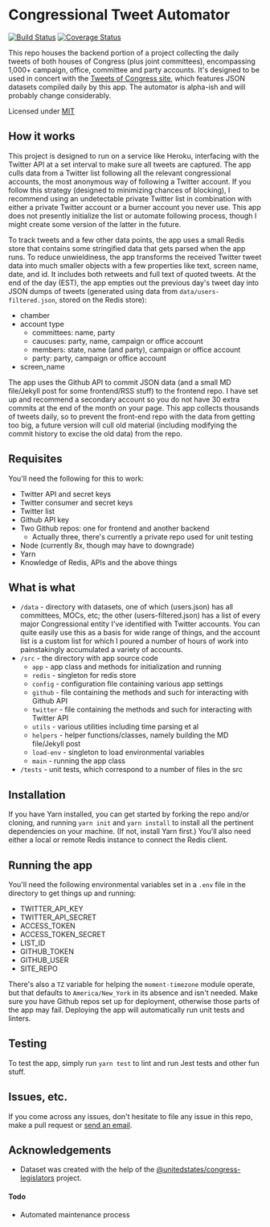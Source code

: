 # Congressional Tweet Automator
[![Build Status](https://img.shields.io/travis/alexlitel/congresstweets-automator.svg?style=flat-square)](https://travis-ci.org/alexlitel/congresstweets-automator)
[![Coverage Status](https://img.shields.io/coveralls/alexlitel/congresstweets-automator.svg?style=flat-square)](https://coveralls.io/github/alexlitel/congresstweets-automator?branch=master)

This repo houses the backend portion of a project collecting the daily tweets of both houses of Congress (plus joint committees), encompassing 1,000+ campaign, office, committee and party accounts. It's designed to be used in concert with the [Tweets of Congress site](https://github.com/alexlitel/congresstweets), which features JSON datasets compiled daily by this app. The automator is alpha-ish and will probably change considerably.

Licensed under [MIT](http://www.opensource.org/licenses/mit-license.php)

## How it works
This project is designed to run on a service like Heroku, interfacing with the Twitter API at a set interval to make sure all tweets are captured. The app culls data from a Twitter list following all the relevant congressional accounts, the most anonymous way of following a Twitter account. If you follow this strategy (designed to minimizing chances of blocking), I recommend using an undetectable private Twitter list in combination with either a private Twitter account or a burner account you never use. This app does not presently initialize the list or automate following process, though I might create some version of the latter in the future.

To track tweets and a few other data points, the app uses a small Redis store that contains some stringified data that gets parsed when the app runs. To reduce unwieldiness, the app transforms the received Twitter tweet data into much smaller objects with a few properties like text, screen name, date, and id. It includes both retweets and full text of quoted tweets. At the end of the day (EST), the app empties out the previous day's tweet day into JSON dumps of tweets (generated using data from `data/users-filtered.json`, stored on the Redis store):
* chamber
* account type
  * committees: name, party
  * caucuses: party, name, campaign or office account
  * members: state, name (and party), campaign or office account
  * party: party, campaign or office account
* screen_name

The app uses the Github API to commit JSON data (and a small MD file/Jekyll post for some frontend/RSS stuff) to the frontend repo. I have set up and recommend a secondary account so you do not have 30 extra commits at the end of the month on your page. This app collects thousands of tweets daily, so to prevent the front-end repo with the data from getting too big, a future version will cull old material (including modifying the commit history to excise the old data) from the repo.

## Requisites
You'll need the following for this to work:
* Twitter API and secret keys
* Twitter consumer and secret keys
* Twitter list
* Github API key
* Two Github repos: one for frontend and another backend
	* Actually three, there's currently a private repo used for unit testing
* Node (currently 8x, though may have to downgrade)
* Yarn
* Knowledge of Redis, APIs and the above things

## What is what
* `/data` - directory with datasets, one of which (users.json) has all committees, MOCs, etc; the other (users-filtered.json) has a list of every major Congressional entity I've identified with Twitter accounts. You can quite easily use this as a basis for wide range of things, and the account list is a custom list for which I poured a number of hours of work into painstakingly accumulated a variety of accounts.
* `/src` - the directory with app source code
	* `app` - app class and methods for initialization and running
  * `redis` - singleton for redis store
  * `config` - configuration file containing various app settings
  * `github` - file containing the methods and such for interacting with Github API
  * `twitter` - file containing the methods and such for interacting with Twitter API
  * `utils` - various utilities including time parsing et al
  * `helpers` - helper functions/classes, namely building the MD file/Jekyll post
  * `load-env` - singleton to load environmental variables
  * `main` - running the app class
* `/tests` - unit tests, which correspond to a number of files in the src

## Installation

If you have Yarn installed, you can get started by forking the repo and/or cloning, and running `yarn init` and `yarn install` to install all the pertinent dependencies on your machine. (If not, install Yarn first.) You'll also need either a local or remote Redis instance to connect the Redis client.

## Running the app
You'll need the following environmental variables set in a `.env` file in the directory to get things up and running:
* TWITTER_API_KEY
* TWITTER_API_SECRET
* ACCESS_TOKEN
* ACCESS_TOKEN_SECRET
* LIST_ID
* GITHUB_TOKEN
* GITHUB_USER
* SITE_REPO

There's also a `TZ` variable for helping the `moment-timezone` module operate, but that defaults to `America/New_York` in its absence and isn't needed. Make sure you have Github repos set up for deployment, otherwise those parts of the app may fail. Deploying the app will automatically run unit tests and linters.

## Testing
To test the app, simply run `yarn test` to lint and run Jest tests and other fun stuff.

## Issues, etc.
If you come across any issues, don't hesitate to file any issue in this repo, make a pull request or [send an email](mailto:alexlitelATgmailDOTcom).

## Acknowledgements
* Dataset was created with the help of the [@unitedstates/congress-legislators](https://github.com/unitedstates/congress-legislators) project.

#### Todo
- Automated maintenance process